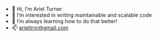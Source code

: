 - 👋 Hi, I’m Ariel Turner
- 👀 I’m interested in writing maintainable and scalable code
- 🌱 I’m always learning how to do that better!
- 📫 arieltrnr@gmail.com

<!---
arielturner/arielturner is a ✨ special ✨ repository because its `README.md` (this file) appears on your GitHub profile.
You can click the Preview link to take a look at your changes.
--->
